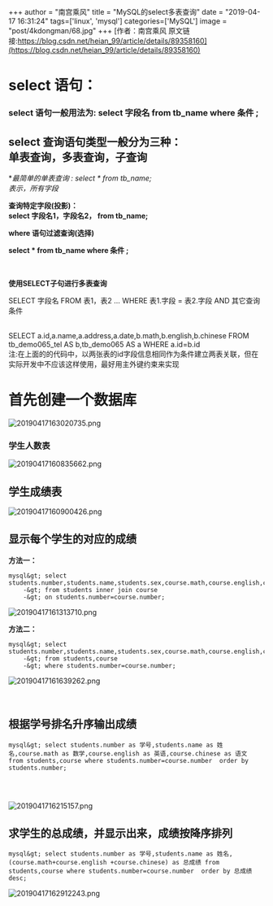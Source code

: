 +++
author = "南宫乘风"
title = "MySQL的select多表查询"
date = "2019-04-17 16:31:24"
tags=['linux', 'mysql']
categories=['MySQL']
image = "post/4kdongman/68.jpg"
+++
[作者：南宫乘风   原文链接:https://blog.csdn.net/heian_99/article/details/89358160](https://blog.csdn.net/heian_99/article/details/89358160)

# **select 语句：**

### **select 语句一般用法为: select 字段名 from tb_name where 条件 ;**

## **select 查询语句类型一般分为三种： <br> 单表查询，多表查询，子查询**

**最简单的单表查询 : select * from tb_name; <br> *表示，所有字段**

**查询特定字段(投影)： <br> select 字段名1，字段名2， from tb_name;**

**where 语句过滤查询(选择)**

**select * from tb_name where 条件 ;**

 

**使用SELECT子句进行多表查询**

SELECT 字段名 FROM 表1，表2 … WHERE 表1.字段 = 表2.字段 AND 其它查询条件

<br> SELECT a.id,a.name,a.address,a.date,b.math,b.english,b.chinese FROM tb_demo065_tel AS b,tb_demo065 AS a WHERE a.id=b.id<br> 注:在上面的的代码中，以两张表的id字段信息相同作为条件建立两表关联，但在实际开发中不应该这样使用，最好用主外键约束来实现

# 首先创建一个数据库

![20190417163020735.png](https://img-blog.csdnimg.cn/20190417163020735.png)

### 学生人数表

![20190417160835662.png](https://img-blog.csdnimg.cn/20190417160835662.png)

## **学生成绩表**

![20190417160900426.png](https://img-blog.csdnimg.cn/20190417160900426.png)

## 显示每个学生的对应的成绩

**方法一：**

```
mysql&gt; select students.number,students.name,students.sex,course.math,course.english,course.chinese 
    -&gt; from students inner join course
    -&gt; on students.number=course.number;

```

![20190417161313710.png](https://img-blog.csdnimg.cn/20190417161313710.png)

**方法二：**

```
mysql&gt; select students.number,students.name,students.sex,course.math,course.english,course.chinese
    -&gt; from students,course
    -&gt; where students.number=course.number;

```

![20190417161639262.png](https://img-blog.csdnimg.cn/20190417161639262.png)

 

## 根据学号排名升序输出成绩

```
mysql&gt; select students.number as 学号,students.name as 姓名,course.math as 数学,course.english as 英语,course.chinese as 语文 from students,course where students.number=course.number  order by students.number;


```

 

![2019041716215157.png](https://img-blog.csdnimg.cn/2019041716215157.png)

## 求学生的总成绩，并显示出来，成绩按降序排列

```
mysql&gt; select students.number as 学号,students.name as 姓名,(course.math+course.english +course.chinese) as 总成绩 from students,course where students.number=course.number  order by 总成绩 desc;

```

![20190417162912243.png](https://img-blog.csdnimg.cn/20190417162912243.png)

 

 
